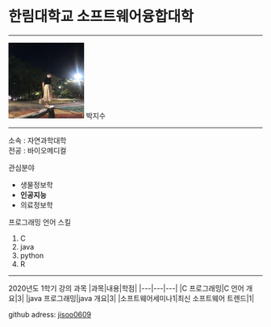 # 한림대학교 소프트웨어융합대학
---
<img src=tkwls.jpg height=150 width=150>
박지수

---

소속 : 자연과학대학  
전공 : 바이오메디컬

관심분야   
* 생물정보학
* **인공지능**
* 의료정보학

프로그래밍 언어 스킬   
1. C
2. java
3. python
4. R

--------------

2020년도 1학기 강의 과목
|과목|내용|학점|
|---|---|---|
|C 프로그래밍|C 언어 개요|3|
|java 프로그래밍|java 개요|3|
|소프트웨어세미나1|최신 소프트웨어 트렌드|1|

github adress: [jisoo0609][github]

[github]: http://github.com/jisoo0609




